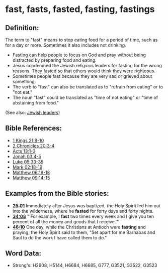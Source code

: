 # fast, fasts, fasted, fasting, fastings #

## Definition: ##

The term to "fast" means to stop eating food for a period of time, such as for a day or more. Sometimes it also includes not drinking.

* Fasting can help people to focus on God and pray without being distracted by preparing food and eating.
* Jesus condemned the Jewish religious leaders for fasting for the wrong reasons. They fasted so that others would think they were righteous.
* Sometimes people fast because they are very sad or grieved about something.
* The verb to "fast" can also be translated as to "refrain from eating" or to "not eat."
* The noun "fast" could be translated as "time of not eating" or "time of abstaining from food."

(See also: [Jewish leaders](../other/jewishleaders.md))

## Bible References: ##

* [1 Kings 21:8-10](rc://en/tn/help/1ki/21/08)
* [2 Chronicles 20:3-4](rc://en/tn/help/2ch/20/03)
* [Acts 13:1-3](rc://en/tn/help/act/13/01)
* [Jonah 03:4-5](rc://en/tn/help/jon/03/04)
* [Luke 05:33-35](rc://en/tn/help/luk/05/33)
* [Mark 02:18-19](rc://en/tn/help/mrk/02/18)
* [Matthew 06:16-18](rc://en/tn/help/mat/06/16)
* [Matthew 09:14-15](rc://en/tn/help/mat/09/14)

## Examples from the Bible stories: ##

* __[25:01](rc://en/tn/help/obs/25/01)__ Immediately after Jesus was baptized, the Holy Spirit led him out into the wilderness, where he __fasted__  for forty days and forty nights.
* __[34:08](rc://en/tn/help/obs/34/08)__ "'For example, I __fast__  two times every week and I give you ten percent of all the money and goods that I receive.'"
* __[46:10](rc://en/tn/help/obs/46/10)__ One day, while the Christians at Antioch were __fasting__  and praying, the Holy Spirit said to them, "Set apart for me Barnabas and Saul to do the work I have called them to do."

## Word Data: ##

* Strong's: H2908, H5144, H6684, H6685, G777, G3521, G3522, G3523
